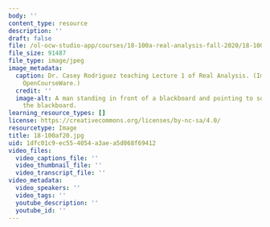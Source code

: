 ```yaml
---
body: ''
content_type: resource
description: ''
draft: false
file: /ol-ocw-studio-app/courses/18-100a-real-analysis-fall-2020/18-100af20.jpg
file_size: 91487
file_type: image/jpeg
image_metadata:
  caption: Dr. Casey Rodriguez teaching Lecture 1 of Real Analysis. (Image by MIT
    OpenCourseWare.)
  credit: ''
  image-alt: A man standing in front of a blackboard and pointing to some text on
    the blackboard.
learning_resource_types: []
license: https://creativecommons.org/licenses/by-nc-sa/4.0/
resourcetype: Image
title: 18-100af20.jpg
uid: 1dfc01c9-ec55-4054-a3ae-a5d068f69412
video_files:
  video_captions_file: ''
  video_thumbnail_file: ''
  video_transcript_file: ''
video_metadata:
  video_speakers: ''
  video_tags: ''
  youtube_description: ''
  youtube_id: ''
---
```

